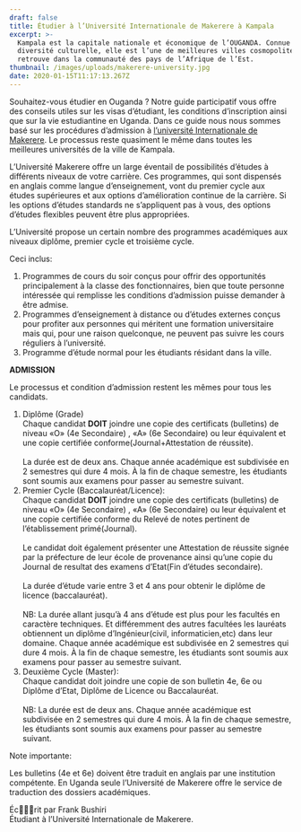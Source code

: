 ```yaml
---
draft: false
title: Étudier à l’Université Internationale de Makerere à Kampala
excerpt: >-
  Kampala est la capitale nationale et économique de l’OUGANDA. Connue pour sa
  diversité culturelle, elle est l’une de meilleures villes cosmopolites qu’on
  retrouve dans la communauté des pays de l’Afrique de l’Est.
thumbnail: /images/uploads/makerere-university.jpg
date: 2020-01-15T11:17:13.267Z
---
```

Souhaitez-vous étudier en Ouganda ? Notre guide participatif vous offre des conseils utiles sur les visas d’étudiant, les conditions d’inscription ainsi que sur la vie estudiantine en Uganda. Dans ce guide nous nous sommes basé sur les procédures d’admission à <a href="https://www.int.mak.ac.ug/" target="_blank" rel="noreferrer noopener">l’université Internationale de Makerere</a>. Le processus reste quasiment le même dans toutes les meilleures universités de la ville de Kampala.

L’Université Makerere offre un large éventail de possibilités d’études à différents niveaux de votre carrière. Ces programmes, qui sont dispensés en anglais comme langue d’enseignement, vont du premier cycle aux études supérieures et aux options d’amélioration continue de la carrière. Si les options d’études standards ne s’appliquent pas à vous, des options d’études flexibles peuvent être plus appropriées.

L’Université propose un certain nombre des programmes académiques aux niveaux diplôme, premier cycle et troisième cycle.

Ceci inclus:

1. Programmes de cours du soir conçus pour offrir des opportunités principalement à la classe des fonctionnaires, bien que toute personne intéressée qui remplisse les conditions d’admission puisse demander à être admise.
2. Programmes d’enseignement à distance ou d’études externes conçus pour profiter aux personnes qui méritent une formation universitaire mais qui, pour une raison quelconque, ne peuvent pas suivre les cours réguliers à l’université.
3. Programme d’étude normal pour les étudiants résidant dans la ville.

**ADMISSION**

Le processus et condition d’admission restent les mêmes pour tous les candidats.

1. Diplôme (Grade)\
   Chaque candidat **DOIT** joindre une copie des certificats (bulletins) de niveau «O» (4e Secondaire) , «A» (6e Secondaire) ou leur équivalent et une copie certifiée conforme(Journal+Attestation de réussite).\
   \
   La durée est de deux ans. Chaque année académique est subdivisée en 2 semestres qui dure 4 mois. À la fin de chaque semestre, les étudiants sont soumis aux examens pour passer au semestre suivant.
2. Premier Cycle (Baccalauréat/Licence):\
   Chaque candidat **DOIT** joindre une copie des certificats (bulletins) de niveau «O» (4e Secondaire) , «A» (6e Secondaire) ou leur équivalent et une copie certifiée conforme du Relevé de notes pertinent de l’établissement primé(Journal).\
   \
   Le candidat doit également présenter une Attestation de réussite signée par la préfecture de leur école de provenance ainsi qu’une copie du Journal de resultat des examens d’Etat(Fin d’études secondaire).\
   \
   La durée d’étude varie entre 3 et 4 ans pour obtenir le diplôme de licence (baccalauréat).\
   \
   NB: La durée allant jusqu’à 4 ans d’étude est plus pour les facultés en caractère techniques. Et différemment des autres facultées les lauréats obtiennent un diplôme d’Ingénieur(civil, informaticien,etc) dans leur domaine. Chaque année académique est subdivisée en 2 semestres qui dure 4 mois. À la fin de chaque semestre, les étudiants sont soumis aux examens pour passer au semestre suivant.
3. Deuxième Cycle (Master):\
   Chaque candidat doit joindre une copie de son bulletin 4e, 6e ou Diplôme d’Etat, Diplôme de Licence ou Baccalauréat.\
   \
   NB: La durée est de deux ans. Chaque année académique est subdivisée en 2 semestres qui dure 4 mois. À la fin de chaque semestre, les étudiants sont soumis aux examens pour passer au semestre suivant.

Note importante:

Les bulletins (4e et 6e) doivent être traduit en anglais par une institution compétente. En Uganda seule l’Université de Makerere offre le service de traduction des dossiers académiques.

Écrit par Frank Bushiri \
Étudiant à l’Université Internationale de Makerere.
